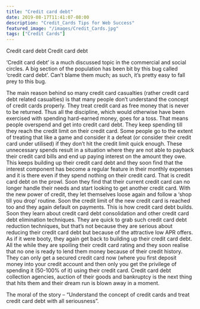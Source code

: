 ```yaml
---
title: "Credit card debt"
date: 2019-08-17T11:41:07-08:00
description: "Credit_Cards Tips for Web Success"
featured_image: "/images/Credit_Cards.jpg"
tags: ["Credit Cards"]
---
```


Credit card debt
Credit card debt

‘Credit card debt’ is a much discussed topic in the commercial and social circles. A big section of the population has been bit by this bug called ‘credit card debt’. Can’t blame them much; as such, it’s pretty easy to fall prey to this bug. 

The main reason behind so many credit card casualties (rather credit card debt related casualties) is that many people don’t understand the concept of credit cards properly. They treat credit card as free money that is never to be returned. Thus all the discipline, which would otherwise have been exercised with spending hard-earned money, goes for a toss.  That means people overspend and get into credit card debt. They keep spending till they reach the credit limit on their credit card. Some people go to the extent of treating that like a game and consider it a defeat (or consider their credit card under utilised) if they don’t hit the credit limit quick enough. These unnecessary spends result in a situation where they are not able to payback their credit card bills and end up paying interest on the amount they owe. This keeps building up their credit card debt and they soon find that the interest component has become a regular feature in their monthly expenses and it is there even if they spend nothing on their credit card. That is credit card debt on the prowl. Soon they find that their current credit card can no longer handle their needs and start looking to get another credit card. With the new power of credit, they let themselves loose again and follow a ‘shop till you drop’ routine. Soon the credit limit of the new credit card is reached too and they again default on payments. This is how credit card debt builds. Soon they learn about credit card debt consolidation and other credit card debt elimination techniques. They are quick to grab such credit card debt reduction techniques, but that’s not because they are serious about reducing their credit card debt but because of the attractive low APR offers. As if it were booty, they again get back to building up their credit card debt. All the while they are spoiling their credit card rating and they soon realise that no one is ready to lend them money because of their credit history. They can only get a secured credit card now (where you first deposit money into your credit account and then only you get the privilege of spending it (50-100% of it) using their credit card. Credit card debt collection agencies, auction of their goods and bankruptcy is the next thing that hits them and their dream run is blown away in a moment.

The moral of the story – “Understand the concept of credit cards and treat credit card debt with all seriousness”.

